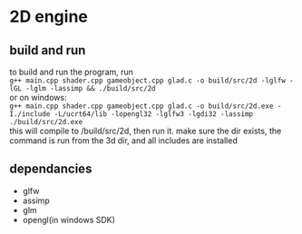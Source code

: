 # 2D engine
## build and run
to build and run the program, run<br/>
```g++ main.cpp shader.cpp gameobject.cpp glad.c -o build/src/2d -lglfw -lGL -lglm -lassimp && ./build/src/2d  ```<br/>
or on windows:<br/>
```g++ main.cpp shader.cpp gameobject.cpp glad.c -o build/src/2d.exe -I./include -L/ucrt64/lib -lopengl32 -lglfw3 -lgdi32 -lassimp```<br/>
``` ./build/src/2d.exe  ```<br/>
this will compile to /build/src/2d, then run it. make sure the dir exists, the command is run from the 3d dir, and all includes are installed
## dependancies
 - glfw
 - assimp
 - glm
 - opengl(in windows SDK)